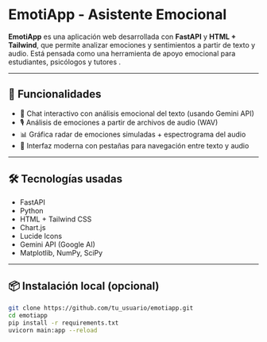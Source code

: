 # EmotiApp - Asistente Emocional

**EmotiApp** es una aplicación web desarrollada con **FastAPI** y **HTML + Tailwind**, que permite analizar emociones y sentimientos a partir de texto y audio. Está pensada como una herramienta de apoyo emocional para estudiantes, psicólogos y tutores .

---

## 🚀 Funcionalidades

- 🤖 Chat interactivo con análisis emocional del texto (usando Gemini API)
- 🎙️ Análisis de emociones a partir de archivos de audio (WAV)
- 📊 Gráfica radar de emociones simuladas + espectrograma del audio
- 💬 Interfaz moderna con pestañas para navegación entre texto y audio

---

## 🛠️ Tecnologías usadas

- FastAPI
- Python
- HTML + Tailwind CSS
- Chart.js
- Lucide Icons
- Gemini API (Google AI)
- Matplotlib, NumPy, SciPy

---

## 📦 Instalación local (opcional)

```bash
git clone https://github.com/tu_usuario/emotiapp.git
cd emotiapp
pip install -r requirements.txt
uvicorn main:app --reload
